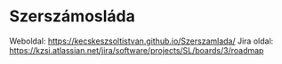 #  Szerszámosláda
Weboldal: https://kecskeszsoltistvan.github.io/Szerszamlada/
Jira oldal: https://kzsi.atlassian.net/jira/software/projects/SL/boards/3/roadmap
